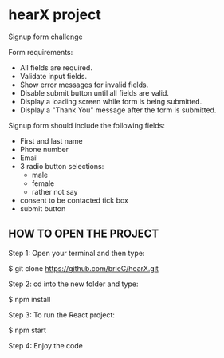 # hearX project
Signup form challenge

Form requirements: 
- All fields are required.
- Validate input fields.
- Show error messages for invalid fields.
- Disable submit button until all fields are valid.
- Display a loading screen while form is being submitted.
- Display a "Thank You" message after the form is submitted.

Signup form should include the following fields:
- First and last name
- Phone number
- Email
- 3 radio button selections:
    - male
    - female
    - rather not say
- consent to be contacted tick box
- submit button

## HOW TO OPEN THE PROJECT
Step 1:
Open your terminal and then type:

$ git clone https://github.com/brieC/hearX.git 

Step 2:
cd into the new folder and type:

$ npm install

Step 3:
To run the React project:

$ npm start 

Step 4:
Enjoy the code 


